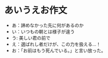 # あいうえお作文
- あ：諦めなかった先に何があるのか
- い：いつもの朝とは様子が違う
- う: 美しい君の前で
- え：選ばれし者だけが、この力を扱える…！
- お：「お前はもう死んでいる。」と言い放った。

